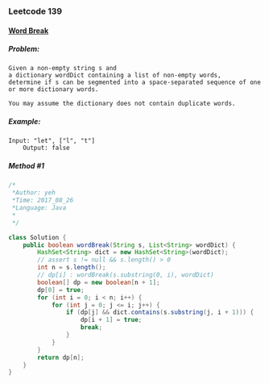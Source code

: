 

### Leetcode 139
#### [Word Break](https://leetcode.com/problems/word-break)

  

##### ***Problem:***

    Given a non-empty string s and 
    a dictionary wordDict containing a list of non-empty words, 
    determine if s can be segmented into a space-separated sequence of one or more dictionary words.
    
    You may assume the dictionary does not contain duplicate words.

    
##### ***Example:***

    Input: "let", ["l", "t"]
        Output: false

##### *Method #1*
``` java
/*
 *Author: yeh
 *Time: 2017_08_26
 *Language: Java
 *
 */

class Solution {
    public boolean wordBreak(String s, List<String> wordDict) {
        HashSet<String> dict = new HashSet<String>(wordDict);
        // assert s != null && s.length() > 0
        int n = s.length();
        // dp[i] : wordBreak(s.substring(0, i), wordDict)
        boolean[] dp = new boolean[n + 1];
        dp[0] = true;
        for (int i = 0; i < n; i++) {
            for (int j = 0; j <= i; j++) {
                if (dp[j] && dict.contains(s.substring(j, i + 1))) {
                    dp[i + 1] = true;
                    break;
                }
            }
        }
        return dp[n];
    }
}

```


